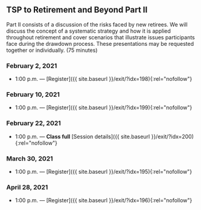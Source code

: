 ## TSP to Retirement and Beyond Part II

Part II consists of a discussion of the risks faced by new retirees. We will discuss the concept of a systematic strategy and how it is applied throughout retirement and cover scenarios that illustrate issues participants face during the drawdown process. These presentations may be requested together or individually. (75 minutes)

### February 2, 2021

- 1:00 p.m. — [Register]({{ site.baseurl }}/exit/?idx=198){:rel="nofollow"}

### February 10, 2021

- 1:00 p.m. — [Register]({{ site.baseurl }}/exit/?idx=199){:rel="nofollow"}

### February 22, 2021

- 1:00 p.m. — **Class full** [Session details]({{ site.baseurl }}/exit/?idx=200){:rel="nofollow"}

### March 30, 2021

- 1:00 p.m. — [Register]({{ site.baseurl }}/exit/?idx=195){:rel="nofollow"}

### April 28, 2021

- 1:00 p.m. — [Register]({{ site.baseurl }}/exit/?idx=196){:rel="nofollow"}
